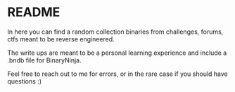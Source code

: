 # README
In here you can find a random collection binaries from challenges, forums, ctfs meant to be reverse engineered.  

The write ups are meant to be a personal learning experience and include a .bndb file for BinaryNinja.  

Feel free to reach out to me for errors, or in the rare case if you should have questions :)


